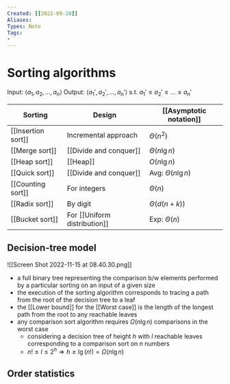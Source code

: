 ```yaml
---
Created: [[2022-09-28]]
Aliases: 
Types: Note
Tags: 
- 
---
```

# Sorting algorithms
Input: $\langle a_1, a_2, \dots,a_n\rangle$
Output: $\langle a_1',a_2',\dots, a_n'\rangle$ s.t. $a_1'\leq a_2'\leq\dots\leq a_n'$

| Sorting            | Design                       | [[Asymptotic notation]] |
| ------------------ | ---------------------------- | ----------------------- |
| [[Insertion sort]] | Incremental approach         | $\Theta(n^2)$           |
| [[Merge sort]]     | [[Divide and conquer]]       | $\Theta(n\lg n)$        |
| [[Heap sort]]      | [[Heap]]                     | $O(n\lg n)$             |
| [[Quick sort]]     | [[Divide and conquer]]       | Avg: $\Theta(n\lg n)$   |
| [[Counting sort]]  | For integers                 | $\Theta(n)$             |
| [[Radix sort]]     | By digit                     | $\Theta(d(n+k))$        |
| [[Bucket sort]]    | For [[Uniform distribution]] | Exp: $\Theta(n)$        |

## Decision-tree model
![[Screen Shot 2022-11-15 at 08.40.30.png]]
- a full binary tree representing the comparison b/w elements performed by a particular sorting on an input of a given size
- the execution of the sorting algorithm corresponds to tracing a path from the root of the decision tree to a leaf
- the [[Lower bound]] for the [[Worst case]] is the length of the longest path from the root to any reachable leaves
- any comparison sort algorithm requires $\Omega(n\lg n)$ comparisons in the worst case
	- considering a decision tree of height $h$ with $l$ reachable leaves corresponding to a comparison sort on $n$ numbers
	- $n!\leq l\leq 2^h\Rightarrow h\geq\lg(n!)=\Omega(n\lg n)$

## Order statistics

